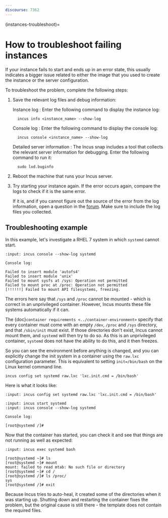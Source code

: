 ```yaml
---
discourse: 7362
---
```


(instances-troubleshoot)=
# How to troubleshoot failing instances

If your instance fails to start and ends up in an error state, this usually indicates a bigger issue related to either the image that you used to create the instance or the server configuration.

To troubleshoot the problem, complete the following steps:

1. Save the relevant log files and debug information:

   Instance log
   : Enter the following command to display the instance log:

         incus info <instance_name> --show-log

   Console log
   : Enter the following command to display the console log:

         incus console <instance_name> --show-log

   Detailed server information
   : The Incus snap includes a tool that collects the relevant server information for debugging.
     Enter the following command to run it:

         sudo lxd.buginfo

1. Reboot the machine that runs your Incus server.
1. Try starting your instance again.
   If the error occurs again, compare the logs to check if it is the same error.

   If it is, and if you cannot figure out the source of the error from the log information, open a question in the [forum](https://discourse.ubuntu.com/c/lxd/).
   Make sure to include the log files you collected.

## Troubleshooting example

In this example, let's investigate a RHEL 7 system in which `systemd` cannot start.

```{terminal}
:input: incus console --show-log systemd

Console log:

Failed to insert module 'autofs4'
Failed to insert module 'unix'
Failed to mount sysfs at /sys: Operation not permitted
Failed to mount proc at /proc: Operation not permitted
[!!!!!!] Failed to mount API filesystems, freezing.
```

The errors here say that `/sys` and `/proc` cannot be mounted - which is correct in an unprivileged container.
However, Incus mounts these file systems automatically if it can.

The {doc}`container requirements <../container-environment>` specify that every container must come with an empty `/dev`, `/proc` and `/sys` directory, and that `/sbin/init` must exist.
If those directories don't exist, Incus cannot mount them, and `systemd` will then try to do so.
As this is an unprivileged container, `systemd` does not have the ability to do this, and it then freezes.

So you can see the environment before anything is changed, and you can explicitly change the init system in a container using the `raw.lxc` configuration parameter.
This is equivalent to setting `init=/bin/bash` on the Linux kernel command line.

    incus config set systemd raw.lxc 'lxc.init.cmd = /bin/bash'

Here is what it looks like:

```{terminal}
:input: incus config set systemd raw.lxc 'lxc.init.cmd = /bin/bash'

:input: incus start systemd
:input: incus console --show-log systemd

Console log:

[root@systemd /]#
```

Now that the container has started, you can check it and see that things are not running as well as expected:

```{terminal}
:input: incus exec systemd bash

[root@systemd ~]# ls
[root@systemd ~]# mount
mount: failed to read mtab: No such file or directory
[root@systemd ~]# cd /
[root@systemd /]# ls /proc/
sys
[root@systemd /]# exit
```

Because Incus tries to auto-heal, it created some of the directories when it was starting up.
Shutting down and restarting the container fixes the problem, but the original cause is still there - the template does not contain the required files.
